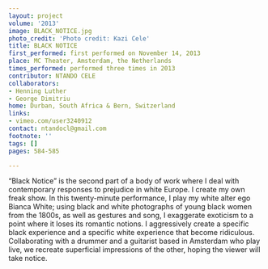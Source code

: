 ```yaml
---
layout: project
volume: '2013'
image: BLACK_NOTICE.jpg
photo_credit: 'Photo credit: Kazi Cele'
title: BLACK NOTICE
first_performed: first performed on November 14, 2013
place: MC Theater, Amsterdam, the Netherlands
times_performed: performed three times in 2013
contributor: NTANDO CELE
collaborators:
- Henning Luther
- George Dimitriu
home: Durban, South Africa & Bern, Switzerland
links:
- vimeo.com/user3240912
contact: ntandocl@gmail.com
footnote: ''
tags: []
pages: 584-585

---
```


“Black Notice” is the second part of a body of work where I deal with contemporary responses to prejudice in white Europe. I create my own freak show. In this twenty-minute performance, I play my white alter ego Bianca White; using black and white photographs of young black women from the 1800s, as well as gestures and song, I exaggerate exoticism to a point where it loses its romantic notions. I aggressively create a specific black experience and a specific white experience that become ridiculous. Collaborating with a drummer and a guitarist based in Amsterdam who play live, we recreate superficial impressions of the other, hoping the viewer will take notice.
